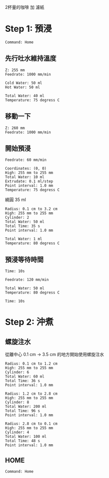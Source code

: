 
2杯量的咖啡 加 濾紙

# Step 1: 預浸

``` operations
Command: Home
```

## 先行吐水維持溫度

``` move
Z: 255 mm
Feedrate: 1000 mm/min
```

``` waste_water
Cold Water: 50 ml
Hot Water: 50 ml
```

``` mix_temperature
Total Water: 40 ml
Temperature: 75 degress C
```

## 移動一下
``` move
Z: 260 mm
Feedrate: 1000 mm/min
```


## 開始預浸


``` move
Feedrate: 60 mm/min
```

``` fixed_point
Coordinates: (0, 0)
High: 255 mm to 255 mm
Total Water: 10 ml
Extrudate: 0.1 ml/step
Point interval: 1.0 mm
Temperature: 75 degress C
```

繞圓 35 ml

``` spiral_total_water
Radius: 0.1 cm to 3.2 cm
High: 255 mm to 255 mm
Cylinder: 2
Total Water: 50 ml
Total Time: 35 s
Point interval: 1.0 mm
```

``` mix_temperature
Total Water: 1 ml
Temperature: 80 degress C
```

## 預浸等待時間

``` wait
Time: 10s
```

``` move
Feedrate: 120 mm/min
```

``` mix_temperature
Total Water: 50 ml
Temperature: 80 degress C
```

``` wait
Time: 10s
```



# Step 2: 沖煮

## 螺旋注水

從離中心 0.1 cm -> 3.5 cm 的地方開始使用螺旋注水

``` spiral_total_water
Radius: 0.1 cm to 1.2 cm
High: 255 mm to 255 mm
Cylinder: 6
Total Water: 60 ml
Total Time: 36 s
Point interval: 1.0 mm
```


``` spiral_total_water
Radius: 1.2 cm to 2.8 cm
High: 255 mm to 255 mm
Cylinder: 8
Total Water: 200 ml
Total Time: 96 s
Point interval: 1.0 mm
```



``` spiral_total_water
Radius: 2.8 cm to 0.1 cm
High: 255 mm to 255 mm
Cylinder: 4
Total Water: 100 ml
Total Time: 48 s
Point interval: 1.0 mm
```


## HOME

``` operations
Command: Home
```
